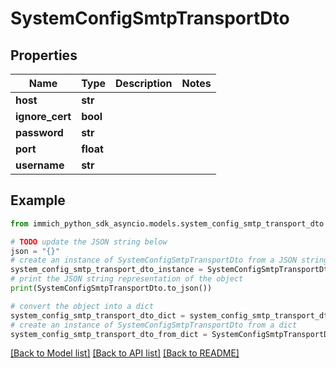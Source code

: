 # SystemConfigSmtpTransportDto


## Properties

Name | Type | Description | Notes
------------ | ------------- | ------------- | -------------
**host** | **str** |  | 
**ignore_cert** | **bool** |  | 
**password** | **str** |  | 
**port** | **float** |  | 
**username** | **str** |  | 

## Example

```python
from immich_python_sdk_asyncio.models.system_config_smtp_transport_dto import SystemConfigSmtpTransportDto

# TODO update the JSON string below
json = "{}"
# create an instance of SystemConfigSmtpTransportDto from a JSON string
system_config_smtp_transport_dto_instance = SystemConfigSmtpTransportDto.from_json(json)
# print the JSON string representation of the object
print(SystemConfigSmtpTransportDto.to_json())

# convert the object into a dict
system_config_smtp_transport_dto_dict = system_config_smtp_transport_dto_instance.to_dict()
# create an instance of SystemConfigSmtpTransportDto from a dict
system_config_smtp_transport_dto_from_dict = SystemConfigSmtpTransportDto.from_dict(system_config_smtp_transport_dto_dict)
```
[[Back to Model list]](../README.md#documentation-for-models) [[Back to API list]](../README.md#documentation-for-api-endpoints) [[Back to README]](../README.md)



